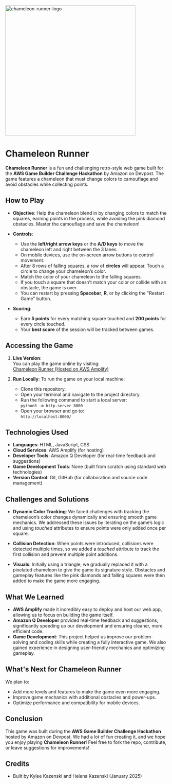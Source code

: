 <img width="405" alt="chameleon-runner-logo" src="https://github.com/user-attachments/assets/da5803be-9558-4e30-abc5-01c02cc8165b" />

# Chameleon Runner

**Chameleon Runner** is a fun and challenging retro-style web game built for the **AWS Game Builder Challenge Hackathon** by Amazon on Devpost. The game features a chameleon that must change colors to camouflage and avoid obstacles while collecting points.

## How to Play

- **Objective**: Help the chameleon blend in by changing colors to match the squares, earning points in the process, while avoiding the pink diamond obstacles. Master the camouflage and save the chameleon!
- **Controls**:
  - Use the **left/right arrow keys** or the **A/D keys** to move the chameleon left and right between the 3 lanes.
  - On mobile devices, use the on-screen arrow buttons to control movement.
  - After 8 rows of falling squares, a row of **circles** will appear. Touch a circle to change your chameleon’s color.
  - Match the color of your chameleon to the falling squares.
  - If you touch a square that doesn’t match your color or collide with an obstacle, the game is over.
  - You can restart by pressing **Spacebar**, **R**, or by clicking the "Restart Game" button.

- **Scoring**:
  - Earn **5 points** for every matching square touched and **200 points** for every circle touched.
  - Your **best score** of the session will be tracked between games.

## Accessing the Game

1. **Live Version**:  
   You can play the game online by visiting:  
   [Chameleon Runner (Hosted on AWS Amplify)](https://main.dk1dq5dx1o6nx.amplifyapp.com)

2. **Run Locally**:
   To run the game on your local machine:
   - Clone this repository.
   - Open your terminal and navigate to the project directory.
   - Run the following command to start a local server:  
     `python3 -m http.server 8000`
   - Open your browser and go to:  
     `http://localhost:8000/`

## Technologies Used

- **Languages**: HTML, JavaScript, CSS
- **Cloud Services**: AWS Amplify (for hosting)
- **Developer Tools**: Amazon Q Developer (for real-time feedback and suggestions)
- **Game Development Tools**: None (built from scratch using standard web technologies)
- **Version Control**: Git, GitHub (for collaboration and source code management)

## Challenges and Solutions

- **Dynamic Color Tracking**: We faced challenges with tracking the chameleon’s color changes dynamically and ensuring smooth game mechanics. We addressed these issues by iterating on the game’s logic and using *touched* attributes to ensure points were only added once per square.
  
- **Collision Detection**: When points were introduced, collisions were detected multiple times, so we added a *touched* attribute to track the first collision and prevent multiple point additions.
  
- **Visuals**: Initially using a triangle, we gradually replaced it with a pixelated chameleon to give the game its signature style. Obstacles and gameplay features like the pink diamonds and falling squares were then added to make the game more engaging.

## What We Learned

- **AWS Amplify** made it incredibly easy to deploy and host our web app, allowing us to focus on building the game itself.
- **Amazon Q Developer** provided real-time feedback and suggestions, significantly speeding up our development and ensuring cleaner, more efficient code.
- **Game Development**: This project helped us improve our problem-solving and coding skills while creating a fully interactive game. We also gained experience in designing user-friendly mechanics and optimizing gameplay.

## What's Next for Chameleon Runner

We plan to:
- Add more levels and features to make the game even more engaging.
- Improve game mechanics with additional obstacles and power-ups.
- Optimize performance and compatibility for mobile devices.

## Conclusion

This game was built during the **AWS Game Builder Challenge Hackathon** hosted by Amazon on Devpost. We had a lot of fun creating it, and we hope you enjoy playing **Chameleon Runner**! Feel free to fork the repo, contribute, or leave suggestions for improvements!

## Credits

- Built by Kylee Kazenski and Helena Kazenski (January 2025)
